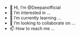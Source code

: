 - 👋 Hi, I’m @Deepanofficial
- 👀 I’m interested in ...
- 🌱 I’m currently learning ...
- 💞️ I’m looking to collaborate on ...
- 📫 How to reach me ...

<!---
Deepanofficial/Deepanofficial is a ✨ special ✨ repository because its `README.md` (this file) appears on your GitHub profile.
You can click the Preview link to take a look at your changes.
Insta hacking
